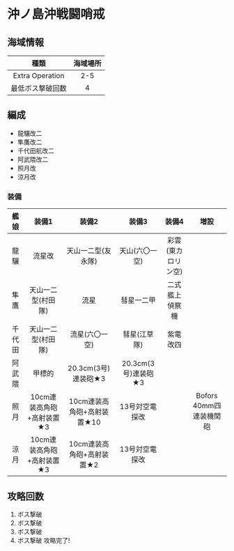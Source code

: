 # 沖ノ島沖戦闘哨戒

## 海域情報

| 種類 | 海域場所|
|:-:| :-:|
|Extra Operation| 2-5 |
|最低ボス撃破回数| 4 |

## 編成

- 龍驤改二
- 隼鷹改二
- 千代田航改二
- 阿武隈改二
- 照月改
- 涼月改

### 装備

| 艦娘   | 装備1                     | 装備2                      | 装備3               | 装備4              | 増設                    |
| :-:    | :---------------------:   | :----------------:         | :---------:         | :-:                | :-:                     |
| 龍驤   | 流星改                    | 天山一二型(友永隊)         | 天山(六〇一空)      | 彩雲(東カロリン空) |                         |
| 隼鷹   | 天山一二型(村田隊)        | 流星                       | 彗星一二甲          | 二式艦上偵察機     |                         |
| 千代田 | 天山一二型(村田隊)        | 流星(六〇一空)             | 彗星(江草隊)        | 紫電改四           |                         |
| 阿武隈 | 甲標的                    | 20.3cm(3号)連装砲★3        | 20.3cm(3号)連装砲★3 |                    |                         |
| 照月   | 10cm連装高角砲+高射装置★3 | 10cm連装高角砲+高射装置★10 | 13号対空電探改      |                    | Bofors 40mm四連装機関砲 |
| 涼月   | 10cm連装高角砲+高射装置★3 | 10cm連装高角砲+高射装置★2  | 13号対空電探改      |                    |                         |

## 攻略回数

1. ボス撃破
1. ボス撃破
1. ボス撃破
1. ボス撃破 攻略完了!